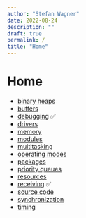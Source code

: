 ```yaml
---
author: "Stefan Wagner"
date: 2022-08-24
description: ""
draft: true
permalink: /
title: "Home"
---
```


# Home

- [binary heaps](binary-heaps.md)
- [buffers](buffers.md)
- [debugging](debugging.md) ✅
- [drivers](drivers.md)
- [memory](memory.md)
- [modules](modules/index.md)
- [multitasking](multitasking.md)
- [operating modes](operating-modes.md)
- [packages](packages.md)
- [priority queues](priority-queues.md)
- [resources](resources.md)
- [receiving](receiving.md) ✅
- [source code](source-code.md)
- [synchronization](synchronization.md)
- [timing](timing.md)
